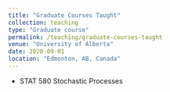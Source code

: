 ```yaml
---
title: "Graduate Courses Taught"
collection: teaching
type: "Graduate course"
permalink: /teaching/graduate-courses-taught
venue: "University of Alberta"
date: 2020-09-01
location: "Edmonton, AB, Canada"
---
```


* STAT 580 Stochastic Processes